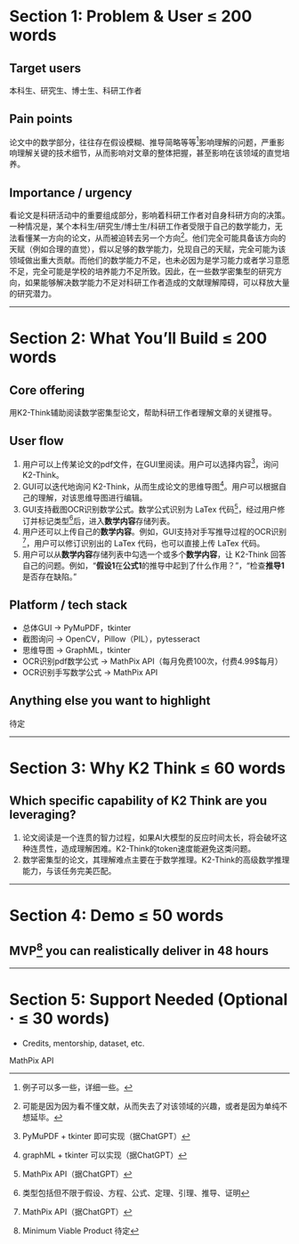 # Section 1: Problem & User ≤ 200 words
## Target users
  
  本科生、研究生、博士生、科研工作者
  
## Pain points
  
  论文中的数学部分，往往存在假设模糊、推导简略等等[^2]影响理解的问题，严重影响理解关键的技术细节，从而影响对文章的整体把握，甚至影响在该领域的直觉培养。

  [^2]: 例子可以多一些，详细一些。

## Importance / urgency
  
  看论文是科研活动中的重要组成部分，影响着科研工作者对自身科研方向的决策。一种情况是，某个本科生/研究生/博士生/科研工作者受限于自己的数学能力，无法看懂某一方向的论文，从而被迫转去另一个方向[^1]。他们完全可能具备该方向的天赋（例如合理的直觉），假以足够的数学能力，兑现自己的天赋，完全可能为该领域做出重大贡献。而他们的数学能力不足，也未必因为是学习能力或者学习意愿不足，完全可能是学校的培养能力不足所致。因此，在一些数学密集型的研究方向，如果能够解决数学能力不足对科研工作者造成的文献理解障碍，可以释放大量的研究潜力。

  [^1]: 可能是因为因为看不懂文献，从而失去了对该领域的兴趣，或者是因为单纯不想延毕。


 	

---

# Section 2: What You’ll Build ≤ 200 words
## Core offering

  用K2-Think辅助阅读数学密集型论文，帮助科研工作者理解文章的关键推导。
  
## User flow

  1. 用户可以上传某论文的pdf文件，在GUI里阅读。用户可以选择内容[^3.5]，询问K2-Think。
  2. GUI可以迭代地询问 K2-Think，从而生成论文的思维导图[^7]。用户可以根据自己的理解，对该思维导图进行编辑。
  3. GUI支持截图OCR识别数学公式。数学公式识别为 LaTex 代码[^4]，经过用户修订并标记类型[^3]后，进入**数学内容**存储列表。
  4. 用户还可以上传自己的**数学内容**。例如，GUI支持对手写推导过程的OCR识别[^6]，用户可以修订识别出的 LaTex 代码，也可以直接上传 LaTex 代码。
  5. 用户可以从**数学内容**存储列表中勾选一个或多个**数学内容**，让 K2-Think 回答自己的问题。例如，“**假设1**在**公式1**的推导中起到了什么作用？”，“检查**推导1**是否存在缺陷。”

  [^3]: 类型包括但不限于假设、方程、公式、定理、引理、推导、证明
  [^3.5]: PyMuPDF + tkinter 即可实现（据ChatGPT）
  [^4]: MathPix API（据ChatGPT）
  [^6]: MathPix API（据ChatGPT）
  [^7]: graphML + tkinter 可以实现（据ChatGPT）
  
## Platform / tech stack
  - 总体GUI -> PyMuPDF，tkinter
  - 截图询问 -> OpenCV，Pillow（PIL），pytesseract
  - 思维导图 -> GraphML，tkinter
  - OCR识别pdf数学公式 -> MathPix API（每月免费100次，付费4.99$每月）
  - OCR识别手写数学公式 -> MathPix API

    
## Anything else you want to highlight

  待定

---

# Section 3: Why K2 Think ≤ 60 words
## Which specific capability of K2 Think are you leveraging?

  1. 论文阅读是一个连贯的智力过程，如果AI大模型的反应时间太长，将会破坏这种连贯性，造成理解困难。K2-Think的token速度能避免这类问题。
  2. 数学密集型的论文，其理解难点主要在于数学推理。K2-Think的高级数学推理能力，与该任务完美匹配。
     
---

# Section 4: Demo ≤ 50 words
## MVP[^mvp] you can realistically deliver in 48 hours

  [^mvp]: Minimum Viable Product
  待定

---

# Section 5: Support Needed (Optional · ≤ 30 words)
-	Credits, mentorship, dataset, etc.

  MathPix API
